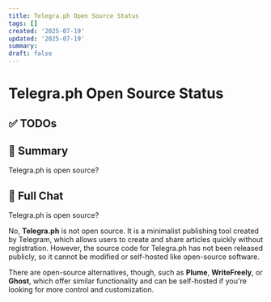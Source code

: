 ```yaml
---
title: Telegra.ph Open Source Status
tags: []
created: '2025-07-19'
updated: '2025-07-19'
summary:
draft: false
---
```


# Telegra.ph Open Source Status

## ✅ TODOs


## 📌 Summary
Telegra.ph is open source?

## 🧠 Full Chat


Telegra.ph is open source?



No, **Telegra.ph** is not open source. It is a minimalist publishing tool created by Telegram, which allows users to create and share articles quickly without registration. However, the source code for Telegra.ph has not been released publicly, so it cannot be modified or self-hosted like open-source software.

There are open-source alternatives, though, such as **Plume**, **WriteFreely**, or **Ghost**, which offer similar functionality and can be self-hosted if you're looking for more control and customization.